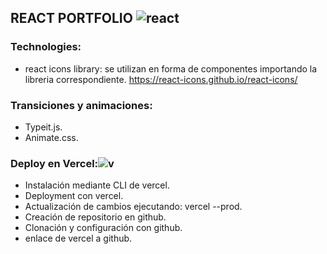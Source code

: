 
 ##  REACT PORTFOLIO ![react](https://user-images.githubusercontent.com/46303885/213817142-04ac4dcc-2efe-4ed1-90b2-7b3167debc41.png)

 ### Technologies:
 - react icons library: se utilizan en forma de componentes importando la libreria correspondiente. https://react-icons.github.io/react-icons/

 ### Transiciones y animaciones: 
 - Typeit.js.
 - Animate.css.


 ### Deploy en Vercel:![v](https://user-images.githubusercontent.com/46303885/213818883-0fa70126-1ea4-4c5d-9a16-71fd2e1ce871.png)
 - Instalación mediante CLI de vercel.
 - Deployment con vercel.
 - Actualización de cambios ejecutando: vercel --prod.
 - Creación de repositorio en github.
 - Clonación y configuración con github.
 - enlace de vercel a github.
